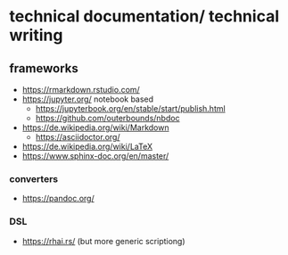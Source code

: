 # technical documentation/ technical writing

## frameworks

- https://rmarkdown.rstudio.com/
- https://jupyter.org/ notebook based
  - https://jupyterbook.org/en/stable/start/publish.html
  - https://github.com/outerbounds/nbdoc
- https://de.wikipedia.org/wiki/Markdown
  - https://asciidoctor.org/
- https://de.wikipedia.org/wiki/LaTeX
- https://www.sphinx-doc.org/en/master/

### converters

- https://pandoc.org/

### DSL

- https://rhai.rs/ (but more generic scriptiong)